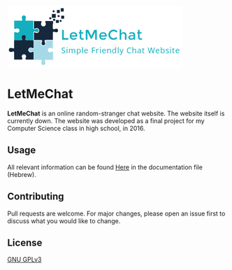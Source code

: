 ![Logo](logo.png)
# LetMeChat
**LetMeChat** is an online random-stranger chat website. The website itself is currently down.
The website was developed as a final project for my Computer Science class in high school, in 2016.
## Usage
All relevant information can be found [Here](ChatProject/) in the documentation file (Hebrew).
## Contributing
Pull requests are welcome. For major changes, please open an issue first to discuss what you would like to change.
## License
[GNU GPLv3](https://choosealicense.com/licenses/gpl-3.0/)
